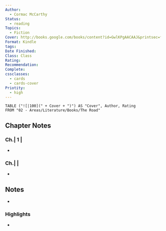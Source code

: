 ```yaml
---
Author:
  - Cormac McCarthy
Status:
  - reading
Topics:
  - Fiction
Cover: http://books.google.com/books/content?id=GwlKPgAACAAJ&printsec=frontcover&img=1&zoom=1&source=gbs_api
Format: Kindle
tags: 
Date Finished: 
Class: Class
Rating: 
Recommendation: 
Complete: 
cssclasses:
  - cards
  - cards-cover
Priotity:
  - high
---
```


```dataview
TABLE ("![|100](" + Cover + ")") AS "Cover", Author, Rating
FROM "02 - Areas/Literature/Books/The Road"
```

## Chapter Notes
### Ch.| 1 |
- 
### Ch.|  |
- 
## Notes
- 

### Highlights
-